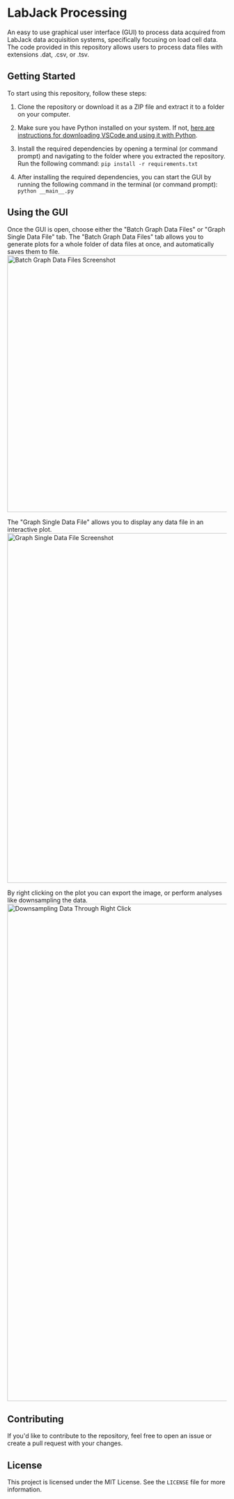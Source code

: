 # LabJack Processing
An easy to use graphical user interface (GUI)  to process data acquired from LabJack data acquisition systems, specifically focusing on load cell data. The code provided in this repository allows users to process data files with extensions .dat, .csv, or .tsv.

## Getting Started
To start using this repository, follow these steps:

1. Clone the repository or download it as a ZIP file and extract it to a folder on your computer.

2. Make sure you have Python installed on your system. If not, [here are instructions for downloading VSCode and using it with Python](https://code.visualstudio.com/docs/python/python-tutorial).

3. Install the required dependencies by opening a terminal (or command prompt) and navigating to the folder where you extracted the repository. Run the following command: `pip install -r requirements.txt`

4. After installing the required dependencies, you can start the GUI by running the following command in the terminal (or command prompt): `python __main__.py`

## Using the GUI
Once the GUI is open, choose either the "Batch Graph Data Files" or "Graph Single Data File" tab. The "Batch Graph Data Files" tab allows you to generate plots for a whole folder of data files at once, and automatically saves them to file.
<img width="589" alt="Batch Graph Data Files Screenshot" src="https://user-images.githubusercontent.com/24758117/230753172-ec68ec50-f8a2-4589-937c-422ced3f308e.png">

The "Graph Single Data File" allows you to display any data file in an interactive plot.
<img width="802" alt="Graph Single Data File Screenshot" src="https://user-images.githubusercontent.com/24758117/230753201-affdc843-7b97-4e0d-98c0-05adf4b1a8bb.png">

By right clicking on the plot you can export the image, or perform analyses like downsampling the data.
<img width="1140" alt="Downsampling Data Through Right Click" src="https://user-images.githubusercontent.com/24758117/230753219-588f29cc-f704-4552-9109-a234f61fd5d1.png">

## Contributing
If you'd like to contribute to the repository, feel free to open an issue or create a pull request with your changes.

## License
This project is licensed under the MIT License. See the `LICENSE` file for more information.
